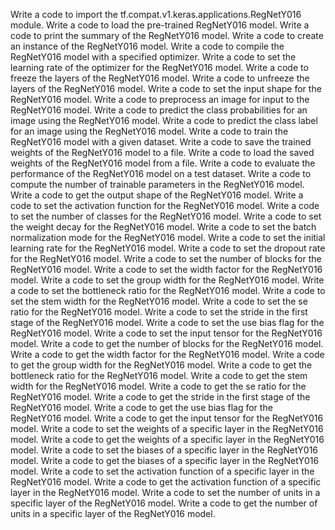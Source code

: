 Write a code to import the tf.compat.v1.keras.applications.RegNetY016 module.
Write a code to load the pre-trained RegNetY016 model.
Write a code to print the summary of the RegNetY016 model.
Write a code to create an instance of the RegNetY016 model.
Write a code to compile the RegNetY016 model with a specified optimizer.
Write a code to set the learning rate of the optimizer for the RegNetY016 model.
Write a code to freeze the layers of the RegNetY016 model.
Write a code to unfreeze the layers of the RegNetY016 model.
Write a code to set the input shape for the RegNetY016 model.
Write a code to preprocess an image for input to the RegNetY016 model.
Write a code to predict the class probabilities for an image using the RegNetY016 model.
Write a code to predict the class label for an image using the RegNetY016 model.
Write a code to train the RegNetY016 model with a given dataset.
Write a code to save the trained weights of the RegNetY016 model to a file.
Write a code to load the saved weights of the RegNetY016 model from a file.
Write a code to evaluate the performance of the RegNetY016 model on a test dataset.
Write a code to compute the number of trainable parameters in the RegNetY016 model.
Write a code to get the output shape of the RegNetY016 model.
Write a code to set the activation function for the RegNetY016 model.
Write a code to set the number of classes for the RegNetY016 model.
Write a code to set the weight decay for the RegNetY016 model.
Write a code to set the batch normalization mode for the RegNetY016 model.
Write a code to set the initial learning rate for the RegNetY016 model.
Write a code to set the dropout rate for the RegNetY016 model.
Write a code to set the number of blocks for the RegNetY016 model.
Write a code to set the width factor for the RegNetY016 model.
Write a code to set the group width for the RegNetY016 model.
Write a code to set the bottleneck ratio for the RegNetY016 model.
Write a code to set the stem width for the RegNetY016 model.
Write a code to set the se ratio for the RegNetY016 model.
Write a code to set the stride in the first stage of the RegNetY016 model.
Write a code to set the use bias flag for the RegNetY016 model.
Write a code to set the input tensor for the RegNetY016 model.
Write a code to get the number of blocks for the RegNetY016 model.
Write a code to get the width factor for the RegNetY016 model.
Write a code to get the group width for the RegNetY016 model.
Write a code to get the bottleneck ratio for the RegNetY016 model.
Write a code to get the stem width for the RegNetY016 model.
Write a code to get the se ratio for the RegNetY016 model.
Write a code to get the stride in the first stage of the RegNetY016 model.
Write a code to get the use bias flag for the RegNetY016 model.
Write a code to get the input tensor for the RegNetY016 model.
Write a code to set the weights of a specific layer in the RegNetY016 model.
Write a code to get the weights of a specific layer in the RegNetY016 model.
Write a code to set the biases of a specific layer in the RegNetY016 model.
Write a code to get the biases of a specific layer in the RegNetY016 model.
Write a code to set the activation function of a specific layer in the RegNetY016 model.
Write a code to get the activation function of a specific layer in the RegNetY016 model.
Write a code to set the number of units in a specific layer of the RegNetY016 model.
Write a code to get the number of units in a specific layer of the RegNetY016 model.